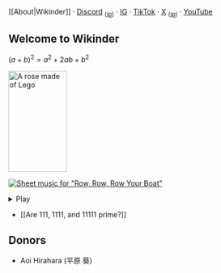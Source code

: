[[About|Wikinder]] · [Discord](https://discord.gg/bgEXkwxnQp) <sub>([jp](https://discord.gg/qPE8DyuVw5))</sub> · [IG](https://www.instagram.com/wikindergarten/) · [TikTok](https://www.tiktok.com/@wikinder) · [X](https://x.com/wikinder) <sub>([jp](https://x.com/wikinderjp))</sub> · [YouTube](https://www.youtube.com/@wikinder)

## Welcome to Wikinder

$(a + b)^2 = a^2 + 2ab + b^2$

<img src="https://github.com/user-attachments/assets/785abd52-dea5-46f6-88a0-41dec4d6e7bc" alt="A rose made of Lego" width="115" height="200">

[![Sheet music for "Row, Row, Row Your Boat"](https://github.com/user-attachments/assets/f7885323-ab42-4ac4-9210-7989245f0823)](./Sheet-music-on-a-computer#row-row-row-your-boat)

<details>
<summary>Play</summary>

["Row, Row, Row Your Boat"](https://github.com/user-attachments/assets/8b48be04-c256-4d81-b155-5661b63c21ba)

</details>

* [[Are 111, 1111, and 11111 prime?]]

## Donors

* Aoi Hirahara (平原 葵)

